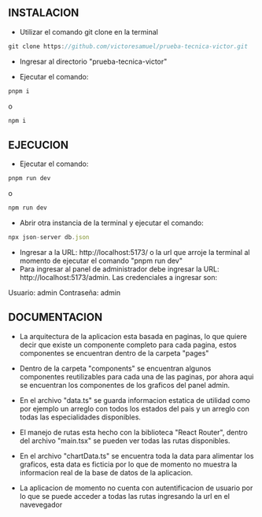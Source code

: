 ## INSTALACION

- Utilizar el comando git clone en la terminal

```js
git clone https://github.com/victoresamuel/prueba-tecnica-victor.git
```

- Ingresar al directorio "prueba-tecnica-victor"

- Ejecutar el comando:

```js
pnpm i
```
o
```js
npm i
```

## EJECUCION

- Ejecutar el comando:

```js
pnpm run dev
```
o

```js
npm run dev
```

- Abrir otra instancia de la terminal y ejecutar el comando:

```js
npx json-server db.json
```

- Ingresar a la URL: http://localhost:5173/ o la url que arroje la terminal al momento de ejecutar el comando "pnpm run dev"
- Para ingresar al panel de administrador debe ingresar la URL: http://localhost:5173/admin. Las credenciales a ingresar son:

Usuario: admin
Contraseña: admin

## DOCUMENTACION

- La arquitectura de la aplicacion esta basada en paginas, lo que quiere decir que existe un componente completo para cada pagina, estos componentes se encuentran dentro de la carpeta "pages"

- Dentro de la carpeta "components" se encuentran algunos componentes reutilizables para cada una de las paginas, por ahora aqui se encuentran los componentes de los graficos del panel admin.

- En el archivo "data.ts" se guarda informacion estatica de utilidad como por ejemplo un arreglo con todos los estados del pais y un arreglo con todas las especialidades disponibles.

- El manejo de rutas esta hecho con la biblioteca "React Router", dentro del archivo "main.tsx" se pueden ver todas las rutas disponibles.

- En el archivo "chartData.ts" se encuentra toda la data para alimentar los graficos, esta data es ficticia por lo que de momento no muestra la informacion real de la base de datos de la aplicacion.

- La aplicacion de momento no cuenta con autentificacion de usuario por lo que se puede acceder a todas las rutas ingresando la url en el navevegador
